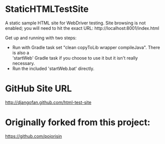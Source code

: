 StaticHTMLTestSite
==================

A static sample HTML site for WebDriver testing.  Site browsing is not enabled; you 
will need to hit the exact URL:  http://localhost:8001/index.html

Get up and running with two steps:
- Run with Gradle task set "clean copyToLib wrapper compileJava".  There is also a<br/>
   'startWeb' Gradle task if  you choose to use it but it isn't really necessary.
- Run the included 'startWeb.bat' directly.


GitHub Site URL
==================
http://djangofan.github.com/html-test-site


Originally forked from this project:
==================
https://github.com/pojorisin
